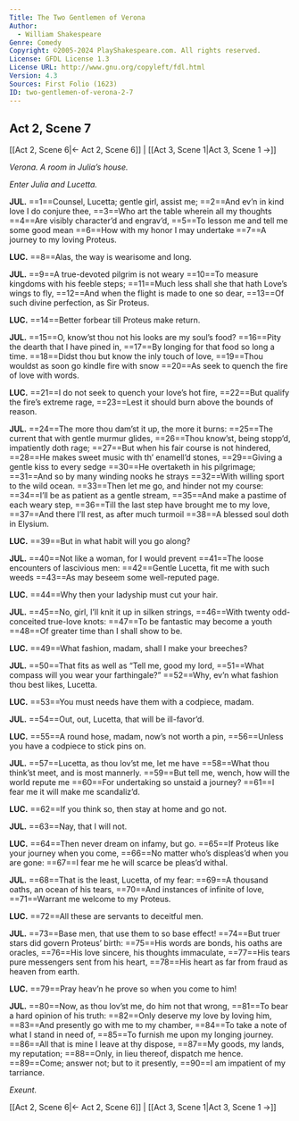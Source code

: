 ```yaml
---
Title: The Two Gentlemen of Verona
Author: 
  - William Shakespeare
Genre: Comedy
Copyright: ©2005-2024 PlayShakespeare.com. All rights reserved.
License: GFDL License 1.3
License URL: http://www.gnu.org/copyleft/fdl.html
Version: 4.3
Sources: First Folio (1623)
ID: two-gentlemen-of-verona-2-7
---
```


## Act 2, Scene 7
[[Act 2, Scene 6|← Act 2, Scene 6]] | [[Act 3, Scene 1|Act 3, Scene 1 →]]

*Verona. A room in Julia’s house.*

*Enter Julia and Lucetta.*

**JUL.**
==1==Counsel, Lucetta; gentle girl, assist me;
==2==And ev’n in kind love I do conjure thee,
==3==Who art the table wherein all my thoughts
==4==Are visibly character’d and engrav’d,
==5==To lesson me and tell me some good mean
==6==How with my honor I may undertake
==7==A journey to my loving Proteus.

**LUC.**
==8==Alas, the way is wearisome and long.

**JUL.**
==9==A true-devoted pilgrim is not weary
==10==To measure kingdoms with his feeble steps;
==11==Much less shall she that hath Love’s wings to fly,
==12==And when the flight is made to one so dear,
==13==Of such divine perfection, as Sir Proteus.

**LUC.**
==14==Better forbear till Proteus make return.

**JUL.**
==15==O, know’st thou not his looks are my soul’s food?
==16==Pity the dearth that I have pined in,
==17==By longing for that food so long a time.
==18==Didst thou but know the inly touch of love,
==19==Thou wouldst as soon go kindle fire with snow
==20==As seek to quench the fire of love with words.

**LUC.**
==21==I do not seek to quench your love’s hot fire,
==22==But qualify the fire’s extreme rage,
==23==Lest it should burn above the bounds of reason.

**JUL.**
==24==The more thou dam’st it up, the more it burns:
==25==The current that with gentle murmur glides,
==26==Thou know’st, being stopp’d, impatiently doth rage;
==27==But when his fair course is not hindered,
==28==He makes sweet music with th’ enamell’d stones,
==29==Giving a gentle kiss to every sedge
==30==He overtaketh in his pilgrimage;
==31==And so by many winding nooks he strays
==32==With willing sport to the wild ocean.
==33==Then let me go, and hinder not my course:
==34==I’ll be as patient as a gentle stream,
==35==And make a pastime of each weary step,
==36==Till the last step have brought me to my love,
==37==And there I’ll rest, as after much turmoil
==38==A blessed soul doth in Elysium.

**LUC.**
==39==But in what habit will you go along?

**JUL.**
==40==Not like a woman, for I would prevent
==41==The loose encounters of lascivious men:
==42==Gentle Lucetta, fit me with such weeds
==43==As may beseem some well-reputed page.

**LUC.**
==44==Why then your ladyship must cut your hair.

**JUL.**
==45==No, girl, I’ll knit it up in silken strings,
==46==With twenty odd-conceited true-love knots:
==47==To be fantastic may become a youth
==48==Of greater time than I shall show to be.

**LUC.**
==49==What fashion, madam, shall I make your breeches?

**JUL.**
==50==That fits as well as “Tell me, good my lord,
==51==What compass will you wear your farthingale?”
==52==Why, ev’n what fashion thou best likes, Lucetta.

**LUC.**
==53==You must needs have them with a codpiece, madam.

**JUL.**
==54==Out, out, Lucetta, that will be ill-favor’d.

**LUC.**
==55==A round hose, madam, now’s not worth a pin,
==56==Unless you have a codpiece to stick pins on.

**JUL.**
==57==Lucetta, as thou lov’st me, let me have
==58==What thou think’st meet, and is most mannerly.
==59==But tell me, wench, how will the world repute me
==60==For undertaking so unstaid a journey?
==61==I fear me it will make me scandaliz’d.

**LUC.**
==62==If you think so, then stay at home and go not.

**JUL.**
==63==Nay, that I will not.

**LUC.**
==64==Then never dream on infamy, but go.
==65==If Proteus like your journey when you come,
==66==No matter who’s displeas’d when you are gone:
==67==I fear me he will scarce be pleas’d withal.

**JUL.**
==68==That is the least, Lucetta, of my fear:
==69==A thousand oaths, an ocean of his tears,
==70==And instances of infinite of love,
==71==Warrant me welcome to my Proteus.

**LUC.**
==72==All these are servants to deceitful men.

**JUL.**
==73==Base men, that use them to so base effect!
==74==But truer stars did govern Proteus’ birth:
==75==His words are bonds, his oaths are oracles,
==76==His love sincere, his thoughts immaculate,
==77==His tears pure messengers sent from his heart,
==78==His heart as far from fraud as heaven from earth.

**LUC.**
==79==Pray heav’n he prove so when you come to him!

**JUL.**
==80==Now, as thou lov’st me, do him not that wrong,
==81==To bear a hard opinion of his truth:
==82==Only deserve my love by loving him,
==83==And presently go with me to my chamber,
==84==To take a note of what I stand in need of,
==85==To furnish me upon my longing journey.
==86==All that is mine I leave at thy dispose,
==87==My goods, my lands, my reputation;
==88==Only, in lieu thereof, dispatch me hence.
==89==Come; answer not; but to it presently,
==90==I am impatient of my tarriance.

*Exeunt.*

[[Act 2, Scene 6|← Act 2, Scene 6]] | [[Act 3, Scene 1|Act 3, Scene 1 →]]